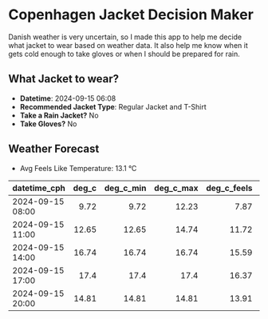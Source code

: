 
# Copenhagen Jacket Decision Maker

Danish weather is very uncertain, so I made this app to help me decide what jacket to wear based on weather data. 
It also help me know when it gets cold enough to take gloves or when I should be prepared for rain.

## What Jacket to wear?

- **Datetime**: 2024-09-15 06:08
- **Recommended Jacket Type**: Regular Jacket and T-Shirt
- **Take a Rain Jacket?** No
- **Take Gloves?** No

## Weather Forecast
- Avg Feels Like Temperature: 13.1 °C

| datetime_cph     |   deg_c |   deg_c_min |   deg_c_max |   deg_c_feels | weather   | wind   | rain   |
|:-----------------|--------:|------------:|------------:|--------------:|:----------|:-------|:-------|
| 2024-09-15 08:00 |    9.72 |        9.72 |       12.23 |          7.87 | Clear     | Low    | None   |
| 2024-09-15 11:00 |   12.65 |       12.65 |       14.74 |         11.72 | Clouds    | Low    | None   |
| 2024-09-15 14:00 |   16.74 |       16.74 |       16.74 |         15.59 | Clouds    | Low    | None   |
| 2024-09-15 17:00 |   17.4  |       17.4  |       17.4  |         16.37 | Clear     | Low    | None   |
| 2024-09-15 20:00 |   14.81 |       14.81 |       14.81 |         13.91 | Clear     | Low    | None   |
        